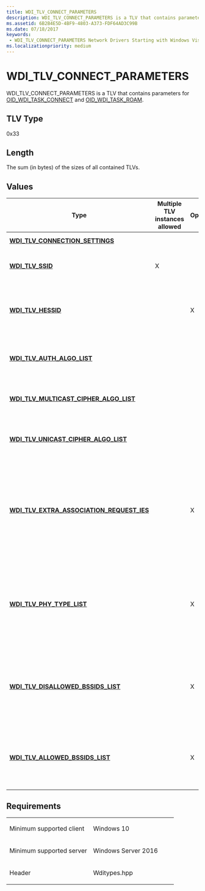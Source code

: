 ```yaml
---
title: WDI_TLV_CONNECT_PARAMETERS
description: WDI_TLV_CONNECT_PARAMETERS is a TLV that contains parameters for OID_WDI_TASK_CONNECT and OID_WDI_TASK_ROAM.
ms.assetid: 6B2B4E5D-4BF9-4803-A373-FDF64AD3C99B
ms.date: 07/18/2017
keywords:
 - WDI_TLV_CONNECT_PARAMETERS Network Drivers Starting with Windows Vista
ms.localizationpriority: medium
---
```


# WDI\_TLV\_CONNECT\_PARAMETERS


WDI\_TLV\_CONNECT\_PARAMETERS is a TLV that contains parameters for [OID\_WDI\_TASK\_CONNECT](./oid-wdi-task-connect.md) and [OID\_WDI\_TASK\_ROAM](./oid-wdi-task-roam.md).

## TLV Type


0x33

## Length


The sum (in bytes) of the sizes of all contained TLVs.

## Values

| Type | Multiple TLV instances allowed | Optional | Description |
| --- | --- | --- | --- |
| [**WDI\_TLV\_CONNECTION\_SETTINGS**](wdi-tlv-connection-settings.md) |   |   | The settings for the connection. |
| [**WDI\_TLV\_SSID**](wdi-tlv-ssid.md) | X |   | List of SSIDs that the port is allowed to connect to. |
| [**WDI\_TLV\_HESSID**](wdi-tlv-hessid.md) |   | X | List of HESSIDs that the port is allowed to connect to. This is an additional requirement to the SSID list. |
| [**WDI\_TLV\_AUTH\_ALGO\_LIST**](wdi-tlv-auth-algo-list.md) |   |   | The list of authentication algorithms that the connection can use. |
| [**WDI\_TLV\_MULTICAST\_CIPHER\_ALGO\_LIST**](wdi-tlv-multicast-cipher-algo-list.md) |   |   | The list of multicast cipher algorithms that the connection can use. |
| [**WDI\_TLV\_UNICAST\_CIPHER\_ALGO\_LIST**](wdi-tlv-unicast-cipher-algo-list.md) |   |   | The list of unicast cipher algorithms that the connection can use. |
| [**WDI\_TLV\_EXTRA\_ASSOCIATION\_REQUEST\_IES**](wdi-tlv-extra-association-request-ies.md) |   | X | The IE blobs that must be included in the association requests sent by the port. This is applicable to any BSSID that the device would associate with. It should be used in addition to the BSSID specific IEs. |
| [**WDI\_TLV\_PHY\_TYPE\_LIST**](wdi-tlv-phy-type-list.md) |   | X | The list of PHYs that are allowed to be used for the association. If not specified, any supported PHY can be used. If specified, the device must only use the listed PHYs. |
| [**WDI\_TLV\_DISALLOWED\_BSSIDS\_LIST**](wdi-tlv-disallowed-bssids-list.md) |   | X | The list of BSSIDs that are not allowed to be used for association. If specified, the adapter must not associate to any AP that is in this list. |
| [**WDI\_TLV\_ALLOWED\_BSSIDS\_LIST**](wdi-tlv-allowed-bssids-list.md) |   | X | The list of BSSIDs that are allowed to be used for association. If WDI specifies 255.255.255.255 then all BSSIDs are allowed. | 

Requirements
------------

<table>
<colgroup>
<col width="50%" />
<col width="50%" />
</colgroup>
<tbody>
<tr class="odd">
<td><p>Minimum supported client</p></td>
<td><p>Windows 10</p></td>
</tr>
<tr class="even">
<td><p>Minimum supported server</p></td>
<td><p>Windows Server 2016</p></td>
</tr>
<tr class="odd">
<td><p>Header</p></td>
<td>Wditypes.hpp</td>
</tr>
</tbody>
</table>